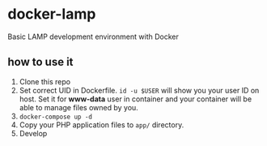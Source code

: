 # docker-lamp
Basic LAMP development environment with Docker


## how to use it
1. Clone this repo
2. Set correct UID in Dockerfile. `id -u $USER` will show you your user ID on host. Set it for __www-data__ user in container and your container will be able to manage files owned by you.
3. `docker-compose up -d`
4. Copy your PHP application files to `app/` directory.
5. Develop
